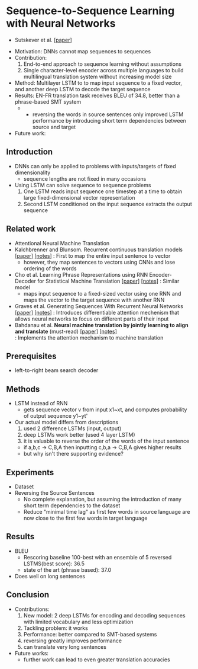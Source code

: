 # Sequence-to-Sequence Learning with Neural Networks
- Sutskever et al.
[[paper]](http://papers.nips.cc/paper/5346-sequence-to-sequence-learning-with-neural-networks.pdf)

* Motivation: DNNs cannot map sequences to sequences
* Contribution: 
  1. End-to-end approach to sequence learning without assumptions
  2. Single character-level encoder across multiple languages to build multilingual translation system without increasing model size
* Method: Multilayer LSTM to to map input sequence to a fixed vector, and another deep LSTM to decode the target sequence
* Results: EN-FR translation task receives BLEU of 34.8, better than a phrase-based SMT system
  - + reversing the words in source sentences only improved LSTM performance by introducing short term dependencies between source
  and target
* Future work: 

## Introduction
- DNNs can only be applied to problems with inputs/targets of fixed dimensionality
  - sequence lengths are not fixed in many occasions
- Using LSTM can solve sequence to sequence problems
  1. One LSTM reads input sequence one timestep at a time to obtain large fixed-dimensional vector representation
  2. Second LSTM conditioned on the input sequence extracts the output sequence

## Related work
- Attentional Neural Machine Translation
- Kalchbrenner and Blunsom. Recurrent continuous translation models 
[[paper]](http://www.aclweb.org/anthology/D13-1176) 
[[notes]]() 
: First to map the entire input sentence to vector
  - however, they map sentences to vectors using CNNs and lose ordering of the words
- Cho et al. Learning Phrase Representations using RNN Encoder-Decoder for Statistical Machine Translation
[[paper]](https://arxiv.org/pdf/1406.1078v3.pdf) 
[[notes]]() 
: Similar model
  - maps input sequence to a fixed-sized vector using one RNN and maps the vector to the target sequence with another RNN
- Graves et al. Generating Sequences With Recurrent Neural Networks
[[paper]](https://arxiv.org/pdf/1308.0850v5.pdf) 
[[notes]]() 
: Introduces differentiable attention mechenism that allows neural networks to focus on different parts of their input
- Bahdanau et al. **Neural machine translation by jointly learning to align and translate** (must-read) 
[[paper]](https://arxiv.org/pdf/1409.0473v7.pdf) 
[[notes]]()  
: Implements the attention mechanism to machine translation

## Prerequisites
- left-to-right beam search decoder

## Methods
- LSTM instead of RNN
  - gets sequence vector v from input x1~xt, and computes probability of output sequence y1~yt'
- Our actual model differs from descriptions
  1. used 2 difference LSTMs (input, output)
  2. deep LSTMs work better (used 4 layer LSTM)
  3. it is valuable to reverse the order of the words of the input sentence
    - if a,b,c -> C,B,A then inputting c,b,a -> C,B,A gives higher results
    - but why isn't there supporting evidence?

## Experiments
- Dataset
- Reversing the Source Sentences
  - No complete explanation, but assuming the introduction of many short term dependencies to the dataset
  - Reduce "minimal time lag" as first few words in source language are now close to the first few words in target language

## Results
- BLEU
  - Rescoring baseline 100-best with an ensemble of 5 reversed LSTMS(best score): 36.5
  - state of the art (phrase based): 37.0
- Does well on long sentences

## Conclusion
- Contributions:
  1. New model: 2 deep LSTMs for encoding and decoding sequences with limited vocabulary and less optimization
  2. Tackling problem: it works
  3. Performance: better compared to SMT-based systems
    1. reversing greatly improves performance
    2. can translate very long sentences
- Future works:
  - further work can lead to even greater translation accuracies
